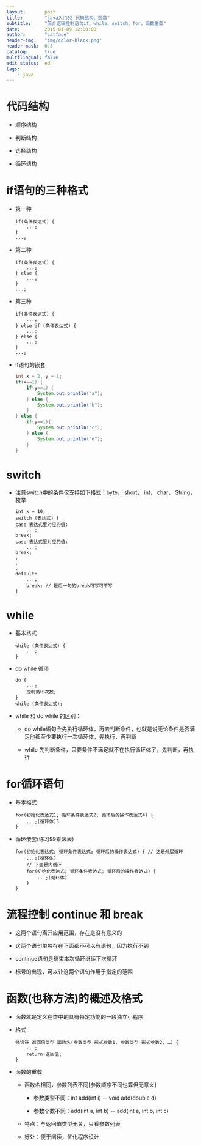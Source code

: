 ```yaml
---
layout:       post
title:        "java入门02-代码结构、函数"
subtitle:     "简介逻辑控制语句if、while、switch、for，函数重载"
date:         2015-01-09 12:00:00
author:       "catface"
header-img:   "img/color-black.png"
header-mask:  0.3
catalog:      true
multilingual: false
edit status:  ed
tags:
    - java
---
```


# 代码结构

- 顺序结构

- 判断结构

- 选择结构

- 循环结构

# if语句的三种格式

- 第一种

    ```
    if(条件表达式) {
        ...;
    }
    ...;
    ```

- 第二种

    ```
    if(条件表达式) {  
        ...;       
    } else {          
        ...;   
    }
    ...;
    ```

- 第三种

    ```
    if(条件表达式) {
        ...;
    } else if (条件表达式) {
        ...;
    } else {
        ...;
    }   
    ...;
    ```

- if语句的嵌套

    ``` java
    int x = 2, y = 1;
    if(x==1) {
        if(y==1) {
            System.out.println("a");
        } else {
            System.out.println("b");
        }
    } else {
        if(y==1){
            System.out.println("c");
        } else {
            System.out.println("d");
        }
    } 
    ```

# switch

- 注意switch中的条件仅支持如下格式：byte， short， int， char， String， 枚举

    ```
    int x = 10;
    switch (表达式) {
    case 表达式里对应的值:
        ...;
    break;
    case 表达式里对应的值:
        ...;
    break;
    .
    .
    .
    default:
        ...;
        break; // 最后一句的break可写可不写
    }
    ```

# while

- 基本格式

    ```
    while (条件表达式) {
        ...;
    }
    ```

- do while 循环

    ```
    do {
        ...;
        控制循环次数;
    }
    while (条件表达式);
    ```

- while 和 do while 的区别：
	
	- do while语句会先执行循环体，再去判断条件，也就是说无论条件是否满足他都至少要执行一次循环体，先执行，再判断
	
	- while 先判断条件，只要条件不满足就不在执行循环体了，先判断，再执行

# for循环语句

- 基本格式
		
    ```
    for(初始化表达式1; 循环条件表达式2; 循环后的操作表达式4) {
        ...;(循环体)3
    }
    ```

- 循环嵌套(练习99乘法表)

    ```
    for(初始化表达式; 循环条件表达式; 循环后的操作表达式) { // 这是外层循环
        ...;(循环体)
        // 下面是内循环
        for(初始化表达式; 循环条件表达式; 循环后的操作表达式) {
            ...;(循环体)
        }
    }
    ```

# 流程控制 continue 和 break

- 这两个语句离开应用范围，存在是没有意义的

- 这两个语句单独存在下面都不可以有语句，因为执行不到

- continue语句是结束本次循环继续下次循环

- 标号的出现，可以让这两个语句作用于指定的范围

# 函数(也称方法)的概述及格式

- 函数就是定义在类中的具有特定功能的一段独立小程序

- 格式

    ```
    修饰符 返回值类型 函数名(参数类型 形式参数1, 参数类型 形式参数2, …) {
        ...;
        return 返回值;
    }
    ```

- 函数的重载

	- 函数名相同，参数列表不同[参数顺序不同也算但无意义]
	
		- 参数类型不同：int add(int i) -- void add(double d)
		
		- 参数个数不同：add(int a, int b) -- add(int a, int b, int c)
	
	- 特点：与返回值类型无关，只看参数列表
	
	- 好处：便于阅读，优化程序设计